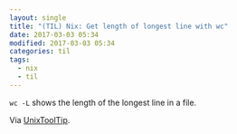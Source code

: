 ```yaml
---
layout: single
title: "(TIL) Nix: Get length of longest line with wc"
date: 2017-03-03 05:34
modified: 2017-03-03 05:34
categories: til
tags:
  - nix
  - til
---
```


`wc -L` shows the length of the longest line in a file.

Via [UnixToolTip](https://twitter.com/UnixToolTip/status/864158517506318336).
